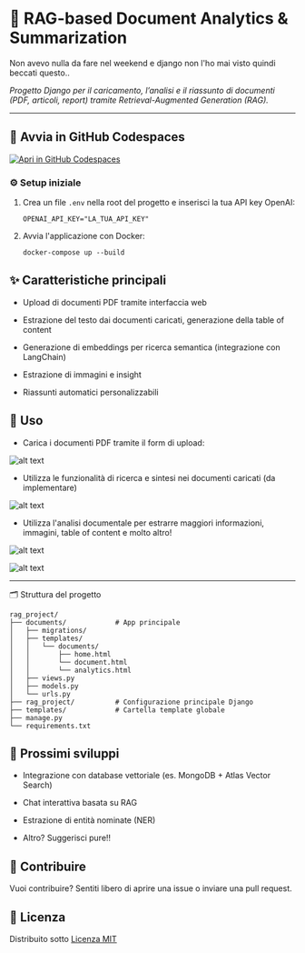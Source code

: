 # 📄 RAG-based Document Analytics & Summarization
Non avevo nulla da fare nel weekend e django non l'ho mai visto quindi beccati questo.. 

*Progetto Django per il caricamento, l’analisi e il riassunto di documenti (PDF, articoli, report) tramite Retrieval-Augmented Generation (RAG).*

---

## 🚀 Avvia in GitHub Codespaces

[![Apri in GitHub Codespaces](https://github.com/codespaces/badge.svg)](https://github.com/codespaces/new?hide_repo_select=true&repo=iorioluca97/django-rag-analytics&ref=dev)

### ⚙️ Setup iniziale

1. Crea un file `.env` nella root del progetto e inserisci la tua API key OpenAI:

   ```env
   OPENAI_API_KEY="LA_TUA_API_KEY"
   
2. Avvia l'applicazione con Docker:

    ```env
    docker-compose up --build
    ```

## ✨ Caratteristiche principali
* Upload di documenti PDF tramite interfaccia web

* Estrazione del testo dai documenti caricati, generazione della table of content

* Generazione di embeddings per ricerca semantica (integrazione con LangChain)

* Estrazione di immagini e insight

* Riassunti automatici personalizzabili

## 🧪 Uso
* Carica i documenti PDF tramite il form di upload:

![alt text](./readme_media/home.png)

* Utilizza le funzionalità di ricerca e sintesi nei documenti caricati (da implementare)

![alt text](./readme_media/document.png)

* Utilizza l'analisi documentale per estrarre maggiori informazioni, immagini, table of content e molto altro!

![alt text](./readme_media/analytics_1.png)

![alt text](./readme_media/analytics_2.png)

---
🗂️ Struttura del progetto

```
rag_project/
├── documents/            # App principale
│   ├── migrations/
│   ├── templates/
│   │   └── documents/
│   │       ├── home.html
│   │       └── document.html
│   │       └── analytics.html
│   ├── views.py
│   ├── models.py
│   └── urls.py
├── rag_project/          # Configurazione principale Django
├── templates/            # Cartella template globale
├── manage.py
└── requirements.txt
```

## 🔭 Prossimi sviluppi
* Integrazione con database vettoriale (es. MongoDB + Atlas Vector Search)

* Chat interattiva basata su RAG

* Estrazione di entità nominate (NER)

* Altro? Suggerisci pure!!

## 🤝 Contribuire
Vuoi contribuire? Sentiti libero di aprire una issue o inviare una pull request.

## 📄 Licenza
Distribuito sotto [Licenza MIT](LICENSE)
